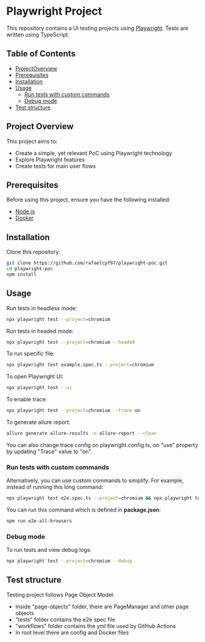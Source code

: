 # Playwright Project

This repository contains a UI testing projects using [Playwright](https://playwright.dev/). Tests are written using TypeScript.

## Table of Contents

- [ProjectOverview](#project-overview)
- [Prerequisites](#prerequisites)
- [Installation](#installation)
- [Usage](#usage)
    - [Run tests with custom commands](#run-tests-with-custom-commands)
    - [Debug mode](#debug-mode)
- [Test structure](#test-structure)

## Project Overview

This project aims to:
- Create a simple, yet relevant PoC using Playwright technology
- Explore Playwright features
- Create tests for main user flows

## Prerequisites

Before using this project, ensure you have the following installed:
- [Node.js](https://nodejs.org/)
- [Docker](https://www.docker.com/)

## Installation

Clone this repository:

   ```bash
   git clone https://github.com/rafaelcpf97/playwright-poc.git
   cd playwright-poc
   npm install
   ```


## Usage

Run tests in headless mode:
   ```bash
   npx playwright test --project=chromium
   ```

Run tests in headed mode:
   ```bash
   npx playwright test --project=chromium --headed
   ```

To run specific file:
   ```bash
   npx playwright test example.spec.ts --project=chromium
   ```

To open Playwright UI:
   ```bash
   npx playwright test --ui
   ```

To enable trace:
   ```bash
   npx playwright test --project=chromium --trace on
   ```

To generate allure report:
   ```bash
   allure generate allure-results -o allure-report --clean
   ```

You can also change trace config on playwright.config.ts, on "use" property by updating "Trace" value to "on".

### Run tests with custom commands

Alternatively, you can use custom commands to simplify. For example, instead of running this long command:
    
   ```bash
   npx playwright test e2e.spec.ts --project=chromium && npx playwright test e2e.spec.ts --project=firefox
   ```

You can run this command which is defined in **package.json**:

   ```bash
   npm run e2e-all-browsers
   ```


### Debug mode

To run tests and view debug logs:
   ```bash
   npx playwright test --project=chromium --debug
   ```

## Test structure

Testing project follows Page Object Model:
- Inside "page-objects" folder, there are PageManager and other page objects
- "tests" folder contains the e2e spec file
- "workflows" folder contains the yml file used by GitHub Actions
- In root level there are config and Docker files